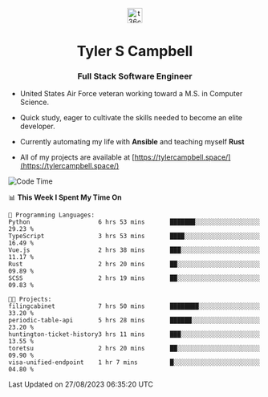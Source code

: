 <p align="center">
<a href="https://www.linkedin.com/in/t36campbell" target="blank"><img align="center" src="https://ik.imagekit.io/t36campbell/Portfolio/linkedin.png.original_m8bbGgPh6.png" alt="t36campbell" height="30" width="30" /></a>
</p>
<h1 align="center">Tyler S Campbell</h1>
<h3 align="center">Full Stack Software Engineer</h3>

* United States Air Force veteran working toward a M.S. in Computer Science.

* Quick study, eager to cultivate the skills needed to become an elite developer.

* Currently automating my life with **Ansible** and teaching myself **Rust**

* All of my projects are available at [https://tylercampbell.space/](https://tylercampbell.space/)

<!--START_SECTION:waka-->
![Code Time](http://img.shields.io/badge/Code%20Time-2%2C737%20hrs-blue)

📊 **This Week I Spent My Time On** 

```text
💬 Programming Languages: 
Python                   6 hrs 53 mins       ███████░░░░░░░░░░░░░░░░░░   29.23 % 
TypeScript               3 hrs 53 mins       ████░░░░░░░░░░░░░░░░░░░░░   16.49 % 
Vue.js                   2 hrs 38 mins       ███░░░░░░░░░░░░░░░░░░░░░░   11.17 % 
Rust                     2 hrs 20 mins       ██░░░░░░░░░░░░░░░░░░░░░░░   09.89 % 
SCSS                     2 hrs 19 mins       ██░░░░░░░░░░░░░░░░░░░░░░░   09.83 % 

🐱‍💻 Projects: 
filingcabinet            7 hrs 50 mins       ████████░░░░░░░░░░░░░░░░░   33.20 % 
periodic-table-api       5 hrs 28 mins       ██████░░░░░░░░░░░░░░░░░░░   23.20 % 
huntington-ticket-history3 hrs 11 mins       ███░░░░░░░░░░░░░░░░░░░░░░   13.55 % 
toretsu                  2 hrs 20 mins       ██░░░░░░░░░░░░░░░░░░░░░░░   09.90 % 
visa-unified-endpoint    1 hr 7 mins         █░░░░░░░░░░░░░░░░░░░░░░░░   04.80 % 
```


 Last Updated on 27/08/2023 06:35:20 UTC
<!--END_SECTION:waka-->
